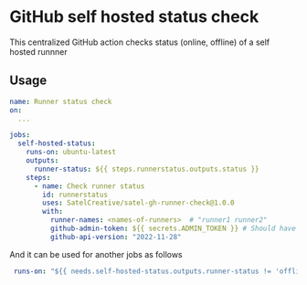 # GitHub self hosted status check 
This centralized GitHub action checks status (online, offline) of a self hosted runnner 

## Usage 
```yml
name: Runner status check
on:
  ... 

jobs:
  self-hosted-status:
    runs-on: ubuntu-latest
    outputs:
      runner-status: ${{ steps.runnerstatus.outputs.status }}
    steps:
      - name: Check runner status
        id: runnerstatus
        uses: SatelCreative/satel-gh-runner-check@1.0.0
        with: 
          runner-names: <names-of-runners>  # "runner1 runner2"       
          github-admin-token: ${{ secrets.ADMIN_TOKEN }} # Should have access to manage runner
          github-api-version: "2022-11-28"
```
        
And it can be used for another jobs as follows
```yml
 runs-on: "${{ needs.self-hosted-status.outputs.runner-status != 'offline' && 'self-hosted' || 'ubuntu-latest' }}"
```
